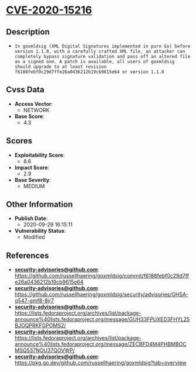 
# [CVE-2020-15216](https://github.com/russellhaering/goxmldsig/commit/f6188febf0c29d7ffe26a0436212b19cb9615e64)

## Description

- `In goxmldsig (XML Digital Signatures implemented in pure Go) before version 1.1.0, with a carefully crafted XML file, an attacker can completely bypass signature validation and pass off an altered file as a signed one. A patch is available, all users of goxmldsig should upgrade to at least revision f6188febf0c29d7ffe26a0436212b19cb9615e64 or version 1.1.0`

## Cvss Data

- **Access Vector**:
  - NETWORK
- **Base Score**:
  - 4.3

## Scores

- **Exploitability Score**:
  - 8.6
- **Impact Score**:
  - 2.9
- **Base Severity**:
  - MEDIUM

## Other Information

- **Publish Date**:
  - 2020-09-29 16:15:11
- **Vulnerability Status**:
  - Modified

## References

- **security-advisories@github.com**: https://github.com/russellhaering/goxmldsig/commit/f6188febf0c29d7ffe26a0436212b19cb9615e64
- **security-advisories@github.com**: https://github.com/russellhaering/goxmldsig/security/advisories/GHSA-q547-gmf8-8jr7
- **security-advisories@github.com**: https://lists.fedoraproject.org/archives/list/package-announce%40lists.fedoraproject.org/message/GUH33FPUXED3FHYL25BJOQPRKFGPOMS2/
- **security-advisories@github.com**: https://lists.fedoraproject.org/archives/list/package-announce%40lists.fedoraproject.org/message/ZECBFD4M4PHBMBOCMSQ537NOU37QOVWP/
- **security-advisories@github.com**: https://pkg.go.dev/github.com/russellhaering/goxmldsig?tab=overview
